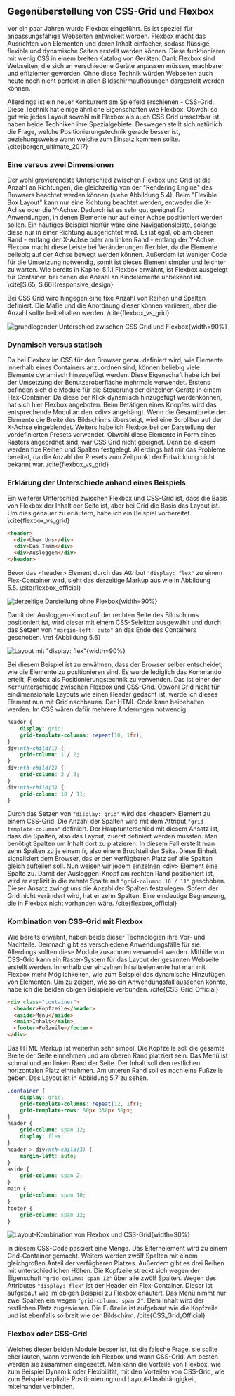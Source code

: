 ## Gegenüberstellung von CSS-Grid und Flexbox

Vor ein paar Jahren wurde Flexbox eingeführt. Es ist speziell für anpassungsfähige Webseiten entwickelt worden. Flexbox macht das Ausrichten von Elementen und deren Inhalt einfacher, sodass flüssige, flexible und dynamische Seiten erstellt werden können. Diese funktionieren mit wenig CSS in einem breiten Katalog von Geräten. Dank Flexbox sind Webseiten, die sich an verschiedene Geräte anpassen müssen, machbarer und effizienter geworden. Ohne diese Technik würden Webseiten auch heute noch nicht perfekt in allen Bildschirmauflösungen dargestellt werden können.

Allerdings ist ein neuer Konkurrent am Spielfeld erschienen - CSS-Grid. Diese Technik hat einige ähnliche Eigenschaften wie Flexbox. Obwohl so gut wie jedes Layout sowohl mit Flexbox als auch CSS Grid umsetzbar ist, haben beide Techniken ihre Spezialgebiete. Deswegen stellt sich natürlich die Frage, welche Positionierungstechnik gerade besser ist, beziehungsweise wann welche zum Einsatz kommen sollte. \cite{borgen_ultimate_2017}

### Eine versus zwei Dimensionen

Der wohl gravierendste Unterschied zwischen Flexbox und Grid ist die Anzahl an Richtungen, die gleichzeitig von der "Rendering Engine" des Browsers beachtet werden können (siehe Abbildung 5.4). Beim "Flexible Box Layout" kann nur eine Richtung beachtet werden, entweder die X-Achse oder die Y-Achse. Dadurch ist es sehr gut geeignet für Anwendungen, in denen Elemente nur auf einer Achse positioniert werden sollen. Ein häufiges Beispiel hierfür wäre eine Navigationsleiste, solange diese nur in einer Richtung ausgerichtet wird. Es ist egal, ob am oberen Rand - entlang der X-Achse oder am linken Rand - entlang der Y-Achse. Flexbox macht diese Leiste bei Veränderungen flexibler, da die Elemente beliebig auf der Achse bewegt werden können. Außerdem ist weniger Code für die Umsetzung notwendig, somit ist dieses Element simpler und leichter zu warten. Wie bereits in Kapitel 5.1.1 Flexbox erwähnt, ist Flexbox ausgelegt für Container, bei denen die Anzahl an Kindelemente unbekannt ist. \cite[S.65, S.66]{responsive_design}

Bei CSS Grid wird hingegen eine fixe Anzahl von Reihen und Spalten definiert. Die Maße und die Anordnung dieser können variieren, aber die Anzahl sollte beibehalten werden. /cite{flexbox_vs_grid}

![grundlegender Unterschied zwischen CSS Grid und Flexbox](bilder/Dominik/Grid_vs_Flexbox.png){width=90%}

### Dynamisch versus statisch

Da bei Flexbox im CSS für den Browser genau definiert wird, wie Elemente innerhalb eines Containers anzuordnen sind, können beliebig viele Elemente dynamisch hinzugefügt werden. Diese Eigenschaft habe ich bei der Umsetzung der Benutzeroberfläche mehrmals verwendet.
Erstens befinden sich die Module für die Steuerung der einzelnen Geräte in einem Flex-Container. Da diese per Klick dynamisch hinzugefügt werdenkönnen, hat sich hier Flexbox angeboten. Beim Betätigen eines Knopfes wird das entsprechende Modul an den \<div> angehängt. Wenn die Gesamtbreite der Elemente die Breite des Bildschirms übersteigt, wird eine Scrollbar auf der X-Achse eingeblendet.
Weiters habe ich Flexbox bei der Darstellung der vordefinierten Presets verwendet. Obwohl diese Elemente in Form eines Rasters angeordnet sind, war CSS Grid nicht geeignet. Denn bei diesem werden fixe Reihen und Spalten festgelegt. Allerdings hat mir das Probleme bereitet, da die Anzahl der Presets zum Zeitpunkt der Entwicklung nicht bekannt war. /cite{flexbox_vs_grid}

### Erklärung der Unterschiede anhand eines Beispiels

Ein weiterer Unterschied zwischen Flexbox und CSS-Grid ist, dass die Basis von Flexbox der Inhalt der Seite ist, aber bei Grid die Basis das Layout ist. Um dies genauer zu erläutern, habe ich ein Beispiel vorbereitet. \cite{flexbox_vs_grid}

```html
<header>
  <div>Über Uns</div>
  <div>Das Team</div>
  <div>Ausloggen</div>
</header>
```

Bevor das \<header> Element durch das Attribut `"display: flex"` zu einem Flex-Container wird, sieht das derzeitige Markup aus wie in Abbildung 5.5. \cite{flexbox_official}

![derzeitige Darstellung ohne Flexbox](bilder/Dominik/Flexbox_example1.png){width=90%}

Damit der Ausloggen-Knopf auf der rechten Seite des Bildschirms positioniert ist, wird dieser mit einem CSS-Selektor ausgewählt und durch das Setzen von `"margin-left: auto"` an das Ende des Containers geschoben. \ref {Abbildung 5.6}

![Layout mit `"display: flex"`](bilder/Dominik/Flexbox_example2.png){width=90%}

Bei diesem Beispiel ist zu erwähnen, dass der Browser selber entscheidet, wie die Elemente zu positionieren sind. Es wurde lediglich das Kommando erteilt, Flexbox als Positionierungstechnik zu verwenden. Das ist einer der Kernunterschiede zwischen Flexbox und CSS-Grid. Obwohl Grid nicht für eindimensionale Layouts wie einen Header gedacht ist, werde ich dieses Element nun mit Grid nachbauen. Der HTML-Code kann beibehalten werden. Im CSS wären dafür mehrere Änderungen notwendig.

```css
header {
	display: grid;
	grid-template-columns: repeat(10, 1fr);
}
div:nth-child(1) {
	grid-column: 1 / 2;
}
div:nth-child(2) {
	grid-column: 2 / 3;
}
div:nth-child(3) {
	grid-column: 10 / 11;
}
```

Durch das Setzen von `"display: grid"` wird das \<header> Element zu einem CSS-Grid. Die Anzahl der Spalten wird mit dem Attribut `"grid-template-columns"` definiert. Der Hauptunterschied mit diesem Ansatz ist, dass die Spalten, also das Layout, zuerst definiert werden mussten. Man benötigt Spalten um Inhalt dort zu platzieren. In diesem Fall erstellt man zehn Spalten zu je einem fr, also einem Bruchteil der Seite. Diese Einheit signalisiert dem Browser, das er den verfügbaren Platz auf alle Spalten gleich aufteilen soll. Nun weisen wir jedem einzelnen \<div> Element eine Spalte zu. Damit der Ausloggen-Knopf am rechten Rand positioniert ist, wird er explizit in die zehnte Spalte mit `"grid-column: 10 / 11"` geschoben. Dieser Ansatz zwingt uns die Anzahl der Spalten festzulegen. Sofern der Grid nicht verändert wird, hat er zehn Spalten. Eine eindeutige Begrenzung, die in Flexbox nicht vorhanden wäre. /cite{flexbox_official}

### Kombination von CSS-Grid mit Flexbox

Wie bereits erwähnt, haben beide dieser Technologien ihre Vor- und Nachteile. Demnach gibt es verschiedene Anwendungsfälle für sie. Allerdings sollten diese Module zusammen verwendet werden. Mithilfe von CSS-Grid kann ein Raster-System für das Layout der gesamten Webseite erstellt werden. Innerhalb der einzelnen Inhaltselemente hat man mit Flexbox mehr Möglichkeiten, wie zum Beispiel das dynamische Hinzufügen von Elementen. Um zu zeigen, wie so ein Anwendungsfall aussehen könnte, habe ich die beiden obigen Beispiele verbunden. /cite{CSS_Grid_Official}

```html
<div class="container">
  <header>Kopfzeile</header>
  <aside>Menü</aside>
  <main>Inhalt</main>
  <footer>Fußzeile</footer>
</div>
```

Das HTML-Markup ist weiterhin sehr simpel. Die Kopfzeile soll die gesamte Breite der Seite einnehmen und am oberen Rand platziert sein. Das Menü ist schmal und am linken Rand der Seite. Der Inhalt soll den restlichen horizontalen Platz einnehmen. Am unteren Rand soll es noch eine Fußzeile geben. Das Layout ist in Abbildung 5.7 zu sehen.

```css
.container {
	display: grid;
	grid-template-columns: repeat(12, 1fr);
	grid-template-rows: 50px 350px 50px;
}
header {
	grid-column: span 12;
	display: flex;
}
header > div:nth-child(3) {
	margin-left: auto;
}
aside {
	grid-column: span 2;
}
main {
	grid-column: span 10;
}
footer {
	grid-column: span 12;
}
```

![Layout-Kombination von Flexbox und CSS-Grid](bilder/Dominik/Flexbox_and_grid_example.png){width=90%}

In diesem CSS-Code passiert eine Menge. Das Elternelement wird zu einem Grid-Container gemacht. Weiters werden zwölf Spalten mit einem gleichgroßen Anteil der verfügbaren Platzes. Außerdem gibt es drei Reihen mit unterschiedlichen Höhen. Die Kopfzeile streckt sich wegen der Eigenschaft `"grid-column: span 12"` über alle zwölf Spalten. Wegen des Attributes `"display: flex"` ist der Header ein Flex-Container. Dieser ist aufgebaut wie im obigen Beispiel zu Flexbox erläutert. Das Menü nimmt nur zwei Spalten ein wegen `"grid-column: span 2"`. Dem Inhalt wird der restlichen Platz zugewiesen. Die Fußzeile ist aufgebaut wie die Kopfzeile und ist ebenfalls so breit wie der Bildschirm. /cite{CSS_Grid_Official}

### Flexbox oder CSS-Grid

Welches dieser beiden Module besser ist, ist die falsche Frage. sie sollte eher lauten, wann verwende ich Flexbox und wann CSS-Grid. Am besten werden sie zusammen eingesetzt. Man kann die Vorteile von Flexbox, wie zum Beispiel Dynamik oder Flexibilität, mit den Vorteilen von CSS-Grid, wie zum Beispiel explizite Positionierung und Layout-Unabhängigkeit, miteinander verbinden.
